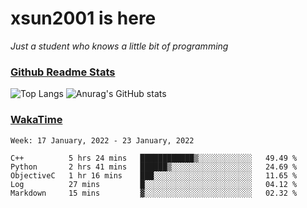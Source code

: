 # xsun2001 is here

*Just a student who knows a little bit of programming*

### [Github Readme Stats](https://github.com/anuraghazra/github-readme-stats)

![Top Langs](https://github-readme-stats.vercel.app/api/top-langs/?username=xsun2001&layout=compact&theme=radical) ![Anurag's GitHub stats](https://github-readme-stats.vercel.app/api?username=xsun2001&show_icons=true&theme=radical)

### [WakaTime](https://wakatime.com)

<!--START_SECTION:waka-->
```text
Week: 17 January, 2022 - 23 January, 2022

C++          5 hrs 24 mins   ████████████▒░░░░░░░░░░░░   49.49 % 
Python       2 hrs 41 mins   ██████▒░░░░░░░░░░░░░░░░░░   24.69 % 
ObjectiveC   1 hr 16 mins    ███░░░░░░░░░░░░░░░░░░░░░░   11.65 % 
Log          27 mins         █░░░░░░░░░░░░░░░░░░░░░░░░   04.12 % 
Markdown     15 mins         ▓░░░░░░░░░░░░░░░░░░░░░░░░   02.32 % 
```
<!--END_SECTION:waka-->
